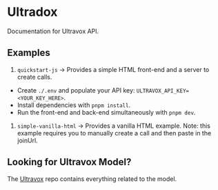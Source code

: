 # Ultradox

Documentation for Ultravox API.

## Examples
1. `quickstart-js` → Provides a simple HTML front-end and a server to create calls.
  * Create `./.env` and populate your API key: `ULTRAVOX_API_KEY=<YOUR_KEY_HERE>`.
  * Install dependencies with `pnpm install`.
  * Run the front-end and back-end simultaneously with `pnpm dev`.
1. `simple-vanilla-html` → Provides a vanilla HTML example. Note: this example requires you to manually create a call and then paste in the joinUrl.

## Looking for Ultravox Model?
The [Ultravox](https://github.com/fixie-ai/ultravox) repo contains everything related to the model.
